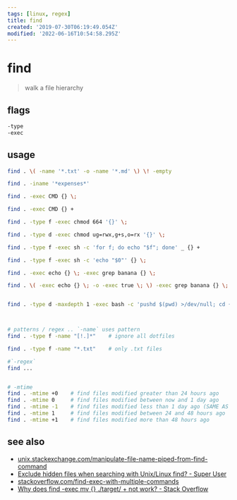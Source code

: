 ```yaml
---
tags: [linux, regex]
title: find
created: '2019-07-30T06:19:49.054Z'
modified: '2022-06-16T10:54:58.295Z'
---
```


# find

> walk a file hierarchy

## flags

```sh
-type
-exec
```

## usage

```sh
find . \( -name '*.txt' -o -name '*.md' \) \! -empty                        # .txt or .md files under the current directory that are not empty (> 0 bytes).

find . -iname '*expenses*'                                                  # case insensitive way to search for filenames

find . -exec CMD {} \;                                                      # escape semicolon to prevent shell from interpreting it

find . -exec CMD {} +                                                       # each result is appended to CMD and executed afterwards

find . -type f -exec chmod 664 '{}' \;

find . -type d -exec chmod ug=rwx,g+s,o=rx '{}' \;

find . -type f -exec sh -c 'for f; do echo "$f"; done' _ {} +               # argument _ is $0 in the shell; file-names are passed as the positional arguments

find . -type f -exec sh -c 'echo "$0"' {} \;                                # executes a separate shell for each file, which is equivalent but slightly slower

find . -exec echo {} \; -exec grep banana {} \;                             # the second -exec will only run if the first one returns successfully

find . \( -exec echo {} \; -o -exec true \; \) -exec grep banana {} \;      # both CMDs to run regardless of their success or failure


find . -type d -maxdepth 1 -exec bash -c 'pushd $(pwd) >/dev/null; cd {}; git remote get-url origin; popd >/dev/null;' \;



# patterns / regex .. `-name` uses pattern
find . -type f -name "[!.]*"    # ignore all dotfiles

find . -type f -name "*.txt"    # only .txt files

#`-regex`
find ...


# -mtime
find . -mtime +0    # find files modified greater than 24 hours ago
find . -mtime 0     # find files modified between now and 1 day ago
find . -mtime -1    # find files modified less than 1 day ago (SAME AS -mtime 0)
find . -mtime 1     # find files modified between 24 and 48 hours ago
find . -mtime +1    # find files modified more than 48 hours ago
```

## see also
- [unix.stackexchange.com/manipulate-file-name-piped-from-find-command](https://unix.stackexchange.com/a/60470/193945)
- [Exclude hidden files when searching with Unix/Linux find? - Super User](https://superuser.com/a/999448)
- [stackoverflow.com/find-exec-with-multiple-commands](https://stackoverflow.com/questions/5119946/find-exec-with-multiple-commands)
- [Why does find -exec mv {} ./target/ + not work? - Stack Overflow](https://stackoverflow.com/a/5607677)
